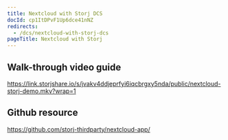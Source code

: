 ```yaml
---
title: Nextcloud with Storj DCS
docId: cp1ItDPvF1Up6dce41nNZ
redirects:
  - /dcs/nextcloud-with-storj-dcs
pageTitle: Nextcloud with Storj
---
```


## Walk-through video guide

<https://link.storjshare.io/s/jvakv4ddjeprfyi6iqcbrgxy5nda/public/nextcloud-storj-demo.mkv?wrap=1>

## Github resource

<https://github.com/storj-thirdparty/nextcloud-app/>
